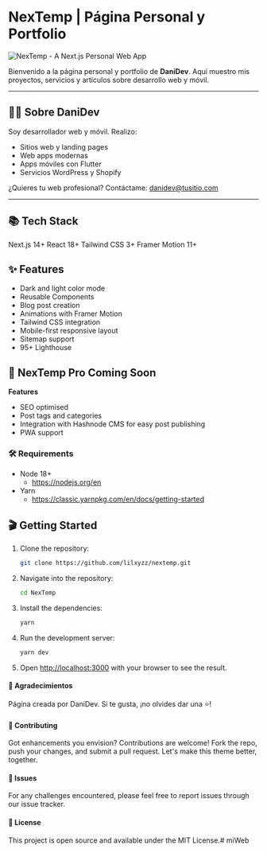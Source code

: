 
# NexTemp | Página Personal y Portfolio

![NexTemp - A Next.js Personal Web App](https://github.com/lilxyzz/nextemp/blob/main/public/NexTemp-cover.png)


Bienvenido a la página personal y portfolio de **DaniDev**. Aquí muestro mis proyectos, servicios y artículos sobre desarrollo web y móvil.

---


## 👨‍💻 Sobre DaniDev

Soy desarrollador web y móvil. Realizo:
- Sitios web y landing pages
- Web apps modernas
- Apps móviles con Flutter
- Servicios WordPress y Shopify

¿Quieres tu web profesional? Contáctame: [danidev@tusitio.com](mailto:danidev@tusitio.com)

---

## 📚 Tech Stack
Next.js 14+
React 18+
Tailwind CSS 3+
Framer Motion 11+

## ✨ Features
- Dark and light color mode 
- Reusable Components
- Blog post creation
- Animations with Framer Motion
- Tailwind CSS integration
- Mobile-first responsive layout
- Sitemap support
- 95+ Lighthouse

## 🚀 NexTemp Pro Coming Soon
**Features**
- SEO optimised 
- Post tags and categories
- Integration with Hashnode CMS for easy post publishing
- PWA support
  

### 🛠️ Requirements

- Node 18+
  - https://nodejs.org/en
- Yarn
  - https://classic.yarnpkg.com/en/docs/getting-started



## 🎬 Getting Started

1. Clone the repository:
    ```bash
    git clone https://github.com/lilxyzz/nextemp.git
    ```

2. Navigate into the repository:
    ```bash
    cd NexTemp
    ```

3. Install the dependencies:
    ```bash
    yarn
    ```

4. Run the development server:
    ```bash
    yarn dev
    ```
5. Open [http://localhost:3000](http://localhost:3000) with your browser to see the result.



#### 🙏 Agradecimientos
Página creada por DaniDev. Si te gusta, ¡no olvides dar una ⭐!

#### 🤝 Contributing
Got enhancements you envision? Contributions are welcome! Fork the repo, push your changes, and submit a pull request. Let's make this theme better, together.

#### 👾 Issues
For any challenges encountered, please feel free to report issues through our issue tracker.

#### 📝 License
This project is open source and available under the MIT License.#   m i W e b  
 